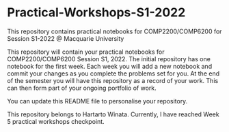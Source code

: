 # Practical-Workshops-S1-2022
This repository contains practical notebooks for COMP2200/COMP6200 for Session S1-2022 @ Macquarie University

This repository will contain your practical notebooks for COMP2200/COMP6200 Session S1, 2022. The initial repository has one notebook for the first week. Each week you will add a new notebook and commit your changes as you complete the problems set for you. At the end of the semester you will have this repository as a record of your work. This can then form part of your ongoing portfolio of work.

You can update this README file to personalise your repository.

This repository belongs to Hartarto Winata. Currently, I have reached Week 5 practical workshops checkpoint.
